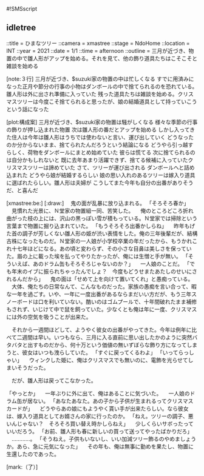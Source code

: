 #!SMSscript

## idletree

::title = ひまなツリー
::camera = xmastree
::stage = NdoHome
::location = INT
::year = 2021
::date = 1/1
::time = afternoon
::outline = 三月が近づき、物置の中で雛人形がアップを始める。それを見て、他の飾り道具たちはこそこそと雑談を始める

[note:３行]
三月が近づき、$suzuki家の物置の中は忙しくなる
すでに用済みになった正月や節分の行事の小物はダンボールの中で捨てられるのを恐れている。雛人形は外に出され準備に入っていた
残った道具たちは雑談を始める。クリスマスツリーは今度こそ捨てられると思ったが、娘の結婚道具として持っていこうという話になった

[plot:構成案]
三月が近づき、$suzuki家の物置は騒がしくなる
様々な季節の行事の飾りが押し込まれた物置
次は雛人形の番だとアップを始める
しかし入ってきた住人は今年は雛人形はうちでは使わないと言い、運び出していく
どうなったのか分からないまま、捨てられたんだろうという結論になる
どうやら引っ越すらしく、荷物をダンボールにまとめ始めていた
彼らは慌てる
次に捨てられるのは自分かもしれないと
既に去年あまり活躍できず、捨てる候補に入っていたクリスマスツリーは諦めていた
さて、ツリーが運び出される
ダンボールへと詰め込まれた
どうやら娘が結婚するらしい
娘の思い入れのあるツリーは嫁入り道具に選ばれたらしい。雛人形は夫婦が
こうしてまた今年も自分の出番がありそうだ、と喜んだ

[xmastree:be:]
[:draw:]
　鬼の面が乱暴に放り込まれる。
「そろそろ春か」
　見慣れた光景に、Ｎ堂家の物置組一同、苦笑した。
　俺のところどころ折れ曲がった枝の上には、沢山の黒っぽい雪が積もっている。Ｎ堂家では掃除という言葉まで物置に掘り込まれていた。
「もうそろそろ出番かしらね」
　昨年もげた首の調子が芳しくない雛人形の姫が渋い表情をした。俺の三年後輩だが、結構古株になったものだ。Ｎ堂家の一人娘が小学校卒業の年だったから、もうかれこれ十七年ほどになる。あの頃と変わらず、その小さな目鼻は美しさを保っていた。眉の上に載った埃を払ってやりたかったが、俺には生憎と手が無い。
「そういえば、あのドラム缶もそろそろじゃないのか？」
　一人娘のことだ。
「でも年末のイブに振られちゃったんでしょ？　今度もどうせまたあたしのせいにされるんだから」
　鬼の面は「せめて上を向けて置いてくれ」と愚痴っている。
　大体、俺たちの日常なんて、こんなものだった。家族の愚痴を言い合って、暇な一年を過ごす。いや、一年に一度出番があるならまだいい方だが、もう三年スノーボードは口を利いていない。酷いのはゴムプールで、十年間破れたまま補修もされず、いじけて中で鼠を飼っていた。少なくとも俺は年に一度、クリスマスには外の空気を吸うことが出来た。

　それから一週間ほどして、ようやく彼女の出番がやってきた。今年は例年に比べて二週間は早い。いつもなら、三月に入る直前に思い出したかのように突然バタバタと出すものだから、何十万という価値の無いずぼらな飾り方になってしまうと、彼女はいつも洩らしていた。
「すぐに戻ってくるわよ」
「いってらっしゃい」
　ウィンクした姫に、俺はクリスマスでも無いのに、電飾を光らせてしまいそうだった。

　だが、雛人形は戻ってこなかった。

「やっとか」
　一年ぶりに外に出て、俺はあることに気づいた。
　一人娘のドラム缶が居ない。
「あなたあなた。あの子から子供が生まれるってクリスマスカードが」
　どうやらあの娘にもようやく貰い手が出来たらしい。なら彼女は、嫁入り道具としてお婿さんの家に行ったのか。
「ねえ。ツリーの調子、悪いんじゃない？　そろそろ買い替え時かしらねえ」
　少しくらいサボったっていいだろう。
「お前、雛人形も春に新しいの買って送ってやったばかりだろ」
　…………。
「そうねえ。子供もいないし、いい加減ツリー飾るのやめましょうか。あら、急に元気になった」
　その年も、俺は無事に勤めを果たし、物置に生還したのであった。

[mark:（了）]
